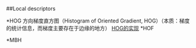 ##Local descriptors

*HOG
  方向梯度直方图（Histogram of Oriented Gradient, HOG）（本质：梯度的统计信息，而梯度主要存在于边缘的地方）
  [HOG的实现](http://blog.csdn.net/liulina603/article/details/8291093)
*HOF

*MBH
